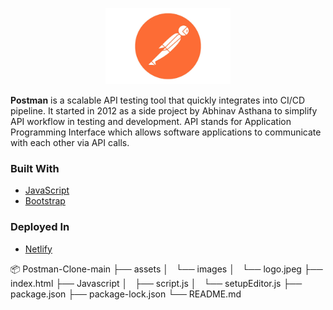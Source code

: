 <p align="center">
    <img width="200" height="auto" src="./assets/images/logo.jpeg" alt="Postman Logo" />
</p>
   

**Postman** is a scalable API testing tool that quickly integrates into CI/CD pipeline. It started in 2012 as a side project by Abhinav Asthana to simplify API workflow in testing and development. API stands for Application Programming Interface which allows software applications to communicate with each other via API calls.





### Built With
* [JavaScript ](https://en.wikipedia.org/wiki/JavaScript)
* [Bootstrap](https://getbootstrap.com/)


### Deployed In
* [Netlify](https://netlify.com/)

📦  Postman-Clone-main
├── assets
│   └── images
│       └── logo.jpeg
├── index.html
├── Javascript
│   ├── script.js
│   └── setupEditor.js
├── package.json
├── package-lock.json
└── README.md
